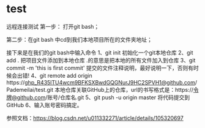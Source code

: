 # test
远程连接测试
第一步： 打开git bash；


第二步：在git bash 中cd到我们本地项目所在的文件夹地址；

接下来是在我们的git bash中输入命令
1、git init      初始化一个git本地仓库
2、git add .     把项目文件添加到本地仓库   .的意思是把本地的所有文件加入到仓库
3、git commit -m 'this is first commit'   提交的文件注释说明，最好说明一下，否则有时候会出错!
4、git remote add origin https://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@github.com/Pademeilai/test.git   本地仓库关联GitHub上的仓库，url的书写格式是：https://令牌@github.com/账号/仓库名.git
5、git push -u origin master 将代码提交到GitHub
6、输入账号密码搞定。

参照文档：https://blog.csdn.net/u011332271/article/details/105320697

